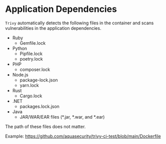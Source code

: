 # Application Dependencies

`Trivy` automatically detects the following files in the container and scans vulnerabilities in the application dependencies.

- Ruby
    - Gemfile.lock
- Python
    - Pipfile.lock
    - poetry.lock
- PHP
    - composer.lock
- Node.js
    - package-lock.json
    - yarn.lock
- Rust
    - Cargo.lock
- .NET
    - packages.lock.json
- Java
    - JAR/WAR/EAR files (*.jar, *.war, and *.ear)

The path of these files does not matter.

Example: https://github.com/aquasecurity/trivy-ci-test/blob/main/Dockerfile
